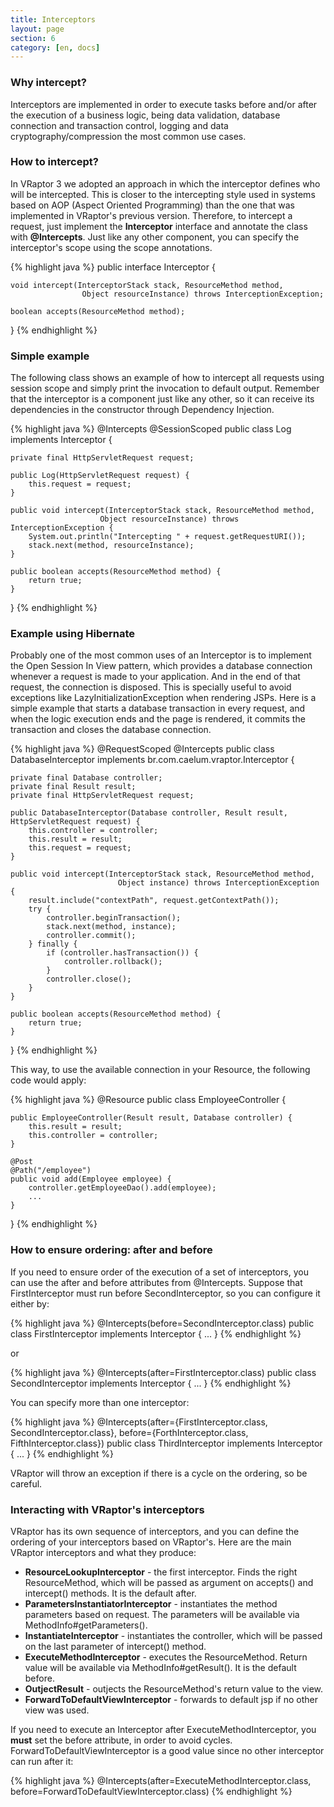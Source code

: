 ```yaml
---
title: Interceptors
layout: page
section: 6
category: [en, docs]
---
```


<h3>Why intercept?</h3>

Interceptors are implemented in order to execute tasks before and/or after the execution of a business logic, being data validation, database connection and transaction control, logging and data cryptography/compression the most common use cases.

<h3>How to intercept?</h3>

In VRaptor 3 we adopted an approach in which the interceptor defines who will be intercepted. This is closer to the intercepting style used in systems based on AOP (Aspect Oriented Programming) than the one that was implemented in VRaptor's previous version.
Therefore, to intercept a request, just implement the <strong>Interceptor</strong> interface and annotate the class with <strong>@Intercepts</strong>.
Just like any other component, you can specify the interceptor's scope using the scope annotations.

{% highlight java %}
public interface Interceptor {

    void intercept(InterceptorStack stack, ResourceMethod method, 
                    Object resourceInstance) throws InterceptionException;

    boolean accepts(ResourceMethod method);

}
{% endhighlight %}

<h3>Simple example</h3>

The following class shows an example of how to intercept all requests using session scope and simply print the invocation to default output.
Remember that the interceptor is a component just like any other, so it can receive its dependencies in the constructor through Dependency Injection.

{% highlight java %}
@Intercepts
@SessionScoped
public class Log implements Interceptor {

    private final HttpServletRequest request;

    public Log(HttpServletRequest request) {
        this.request = request;
    }

    public void intercept(InterceptorStack stack, ResourceMethod method, 
                        Object resourceInstance) throws InterceptionException {
        System.out.println("Intercepting " + request.getRequestURI());
        stack.next(method, resourceInstance);
    }

    public boolean accepts(ResourceMethod method) {
        return true;
    }

}
{% endhighlight %}

<h3>Example using Hibernate</h3>

Probably one of the most common uses of an Interceptor is to implement the Open Session In View pattern, which provides a database connection whenever a request is made to your application. And in the end of that request, the connection is disposed. This is specially useful to avoid exceptions like LazyInitializationException when rendering JSPs.
Here is a simple example that starts a database transaction in every request, and when the logic execution ends and the page is rendered, it commits the transaction and closes the database connection.

{% highlight java %}
@RequestScoped
@Intercepts
public class DatabaseInterceptor implements br.com.caelum.vraptor.Interceptor {

    private final Database controller;
    private final Result result;
    private final HttpServletRequest request;

    public DatabaseInterceptor(Database controller, Result result, HttpServletRequest request) {
        this.controller = controller;
        this.result = result;
        this.request = request;
    }

    public void intercept(InterceptorStack stack, ResourceMethod method, 
                            Object instance) throws InterceptionException {
        result.include("contextPath", request.getContextPath());
        try {
            controller.beginTransaction();
            stack.next(method, instance);
            controller.commit();
        } finally {
            if (controller.hasTransaction()) {
                controller.rollback();
            }
            controller.close();
        }
    }

    public boolean accepts(ResourceMethod method) {
        return true;
    }

}
{% endhighlight %}

This way, to use the available connection in your Resource, the following code would apply:

{% highlight java %}
@Resource
public class EmployeeController {
    
    public EmployeeController(Result result, Database controller) {
        this.result = result;
        this.controller = controller;
    }
    
    @Post
    @Path("/employee")
    public void add(Employee employee) {
        controller.getEmployeeDao().add(employee);
        ...
    }
}
{% endhighlight %}

<h3>How to ensure ordering: after and before</h3>

If you need to ensure order of the execution of a set of interceptors, you can use the after and before attributes from @Intercepts. Suppose that FirstInterceptor must run before SecondInterceptor, so you can configure it either by:

{% highlight java %}
@Intercepts(before=SecondInterceptor.class)
public class FirstInterceptor implements Interceptor {
    ...
}
{% endhighlight %}

or

{% highlight java %}
@Intercepts(after=FirstInterceptor.class)
public class SecondInterceptor implements Interceptor {
    ...
}
{% endhighlight %}

You can specify more than one interceptor:

{% highlight java %}
@Intercepts(after={FirstInterceptor.class, SecondInterceptor.class}, 
            before={ForthInterceptor.class, FifthInterceptor.class})
public class ThirdInterceptor implements Interceptor {
    ...
}
{% endhighlight %}

VRaptor will throw an exception if there is a cycle on the ordering, so be careful.

<h3>Interacting with VRaptor's interceptors</h3>

VRaptor has its own sequence of interceptors, and you can define the ordering of your interceptors based on VRaptor's.
Here are the main VRaptor interceptors and what they produce:

<ul>
<li><strong>ResourceLookupInterceptor</strong> - the first interceptor. Finds the right ResourceMethod, which will be passed as argument on accepts() and intercept() methods. It is the default after.</li>

<li><strong>ParametersInstantiatorInterceptor</strong> - instantiates the method parameters based on request. The parameters will be available via MethodInfo#getParameters().</li>

<li><strong>InstantiateInterceptor</strong> - instantiates the controller, which will be passed on the last parameter of intercept() method.</li>

<li><strong>ExecuteMethodInterceptor</strong> - executes the ResourceMethod. Return value will be available via MethodInfo#getResult(). It is the default before.</li>

<li><strong>OutjectResult</strong> - outjects the ResourceMethod's return value to the view.</li>

<li><strong>ForwardToDefaultViewInterceptor</strong> - forwards to default jsp if no other view was used.</li>
</ul>

If you need to execute an Interceptor after ExecuteMethodInterceptor, you <strong>must</strong> set the before attribute, in order to avoid cycles. ForwardToDefaultViewInterceptor is a good value since no other interceptor can run after it:

{% highlight java %}
@Intercepts(after=ExecuteMethodInterceptor.class, 
            before=ForwardToDefaultViewInterceptor.class)
{% endhighlight %}
